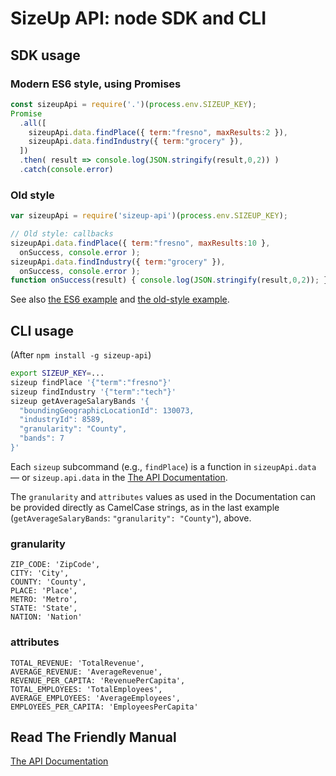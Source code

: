 # SizeUp API: node SDK and CLI

## SDK usage

### Modern ES6 style, using Promises
```javascript
const sizeupApi = require('.')(process.env.SIZEUP_KEY);
Promise
  .all([
    sizeupApi.data.findPlace({ term:"fresno", maxResults:2 }),
    sizeupApi.data.findIndustry({ term:"grocery" }),
  ])
  .then( result => console.log(JSON.stringify(result,0,2)) )
  .catch(console.error)
```

### Old style
```javascript
var sizeupApi = require('sizeup-api')(process.env.SIZEUP_KEY);

// Old style: callbacks
sizeupApi.data.findPlace({ term:"fresno", maxResults:10 },
  onSuccess, console.error );
sizeupApi.data.findIndustry({ term:"grocery" }),
  onSuccess, console.error );
function onSuccess(result) { console.log(JSON.stringify(result,0,2)); };
```

See also [the ES6 example](./example.es6.js) and [the old-style example](./example.js).


## CLI usage

(After `npm install -g sizeup-api`)

```bash
export SIZEUP_KEY=...
sizeup findPlace '{"term":"fresno"}'
sizeup findIndustry '{"term":"tech"}'
sizeup getAverageSalaryBands '{
  "boundingGeographicLocationId": 130073,
  "industryId": 8589,
  "granularity": "County",
  "bands": 7
}'
```

Each `sizeup` subcommand (e.g., `findPlace`) is a function in `sizeupApi.data` — or `sizeup.api.data` in the [The API Documentation](http://www.sizeup.com/developers/documentation).

The `granularity` and `attributes` values as used in the Documentation can be provided directly as CamelCase strings, as in the last example (`getAverageSalaryBands`: `"granularity": "County"`), above.

### granularity
```
ZIP_CODE: 'ZipCode',
CITY: 'City',
COUNTY: 'County',
PLACE: 'Place',
METRO: 'Metro',
STATE: 'State',
NATION: 'Nation'
```

### attributes
```
TOTAL_REVENUE: 'TotalRevenue',
AVERAGE_REVENUE: 'AverageRevenue',
REVENUE_PER_CAPITA: 'RevenuePerCapita',
TOTAL_EMPLOYEES: 'TotalEmployees',
AVERAGE_EMPLOYEES: 'AverageEmployees',
EMPLOYEES_PER_CAPITA: 'EmployeesPerCapita'
```

## Read The Friendly Manual

[The API Documentation](http://www.sizeup.com/developers/documentation)
